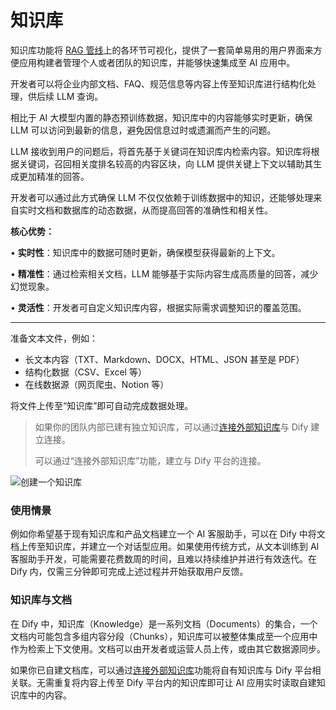 # 知识库

知识库功能将 [RAG 管线](../../learn-more/extended-reading/retrieval-augment/)上的各环节可视化，提供了一套简单易用的用户界面来方便应用构建者管理个人或者团队的知识库，并能够快速集成至 AI 应用中。

开发者可以将企业内部文档、FAQ、规范信息等内容上传至知识库进行结构化处理，供后续 LLM 查询。

相比于 AI 大模型内置的静态预训练数据，知识库中的内容能够实时更新，确保 LLM 可以访问到最新的信息，避免因信息过时或遗漏而产生的问题。

LLM 接收到用户的问题后，将首先基于关键词在知识库内检索内容。知识库将根据关键词，召回相关度排名较高的内容区块，向 LLM 提供关键上下文以辅助其生成更加精准的回答。

开发者可以通过此方式确保 LLM 不仅仅依赖于训练数据中的知识，还能够处理来自实时文档和数据库的动态数据，从而提高回答的准确性和相关性。

**核心优势：**

• **实时性**：知识库中的数据可随时更新，确保模型获得最新的上下文。

• **精准性**：通过检索相关文档，LLM 能够基于实际内容生成高质量的回答，减少幻觉现象。

• **灵活性**：开发者可自定义知识库内容，根据实际需求调整知识的覆盖范围。

***

准备文本文件，例如：

* 长文本内容（TXT、Markdown、DOCX、HTML、JSON 甚至是 PDF）
* 结构化数据（CSV、Excel 等）
* 在线数据源（网页爬虫、Notion 等）

将文件上传至“知识库”即可自动完成数据处理。

> 如果你的团队内部已建有独立知识库，可以通过[连接外部知识库](connect-external-knowledge-base.md)与 Dify 建立连接。
>
> 可以通过“连接外部知识库”功能，建立与 Dify 平台的连接。

![创建一个知识库](https://assets-docs.dify.ai/2024/12/effc826d2584d5f2983cdcd746099bb6.png)

### 使用情景

例如你希望基于现有知识库和产品文档建立一个 AI 客服助手，可以在 Dify 中将文档上传至知识库，并建立一个对话型应用。如果使用传统方式，从文本训练到 AI 客服助手开发，可能需要花费数周的时间，且难以持续维护并进行有效迭代。在 Dify 内，仅需三分钟即可完成上述过程并开始获取用户反馈。

### 知识库与文档

在 Dify 中，知识库（Knowledge）是一系列文档（Documents）的集合，一个文档内可能包含多组内容分段（Chunks），知识库可以被整体集成至一个应用中作为检索上下文使用。文档可以由开发者或运营人员上传，或由其它数据源同步。

如果你已自建文档库，可以通过[连接外部知识库](connect-external-knowledge-base.md)功能将自有知识库与 Dify 平台相关联。无需重复将内容上传至 Dify 平台内的知识库即可让 AI 应用实时读取自建知识库中的内容。

